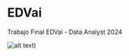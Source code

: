 # EDVai
Trabajo Final EDVai - Data Analyst 2024


![alt text]([https://github.com/silviogs86/EDVai/blob/main/Pride.jpg]))

